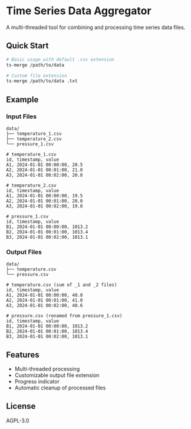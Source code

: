 # Time Series Data Aggregator

A multi-threaded tool for combining and processing time series data files.

## Quick Start

```bash
# Basic usage with default .csv extension
ts-merge /path/to/data

# Custom file extension
ts-merge /path/to/data .txt
```

## Example

### Input Files

```
data/
├── temperature_1.csv
├── temperature_2.csv
└── pressure_1.csv

# temperature_1.csv
id, timestamp, value
A1, 2024-01-01 00:00:00, 20.5
A2, 2024-01-01 00:01:00, 21.0
A3, 2024-01-01 00:02:00, 20.8

# temperature_2.csv
id, timestamp, value
A1, 2024-01-01 00:00:00, 19.5
A2, 2024-01-01 00:01:00, 20.0
A3, 2024-01-01 00:02:00, 19.8

# pressure_1.csv
id, timestamp, value
B1, 2024-01-01 00:00:00, 1013.2
B2, 2024-01-01 00:01:00, 1013.4
B3, 2024-01-01 00:02:00, 1013.1
```

### Output Files

```
data/
├── temperature.csv
└── pressure.csv

# temperature.csv (sum of _1 and _2 files)
id, timestamp, value
A1, 2024-01-01 00:00:00, 40.0
A2, 2024-01-01 00:01:00, 41.0
A3, 2024-01-01 00:02:00, 40.6

# pressure.csv (renamed from pressure_1.csv)
id, timestamp, value
B1, 2024-01-01 00:00:00, 1013.2
B2, 2024-01-01 00:01:00, 1013.4
B3, 2024-01-01 00:02:00, 1013.1
```

## Features

- Multi-threaded processing
- Customizable output file extension
- Progress indicator
- Automatic cleanup of processed files

## License

AGPL-3.0